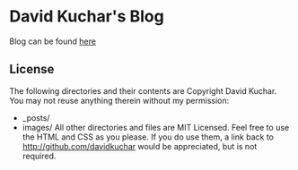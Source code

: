 # David Kuchar's Blog
Blog can be found [here](http://davidkuchar.com)

## License
The following directories and their contents are Copyright David Kuchar. You may not reuse anything therein without my permission:

* _posts/
* images/
All other directories and files are MIT Licensed. Feel free to use the HTML and CSS as you please. If you do use them, a link back to http://github.com/davidkuchar would be appreciated, but is not required.